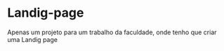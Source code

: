 # Landig-page
Apenas um projeto para um trabalho da faculdade, onde tenho que criar uma Landig page
